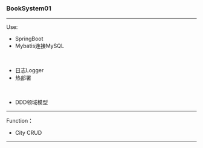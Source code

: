 
### BookSystem01

---

Use:

- SpringBoot
- Mybatis连接MySQL

<br/>

- 日志Logger
- 热部署

<br/>

- DDD领域模型

---

Function：

- City CRUD

---
